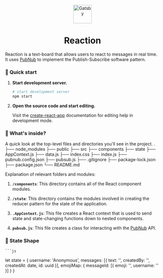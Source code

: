 <p align="center">
  <a href="https://www.gatsbyjs.org">
    <img alt="Gatsby" src="https://www.realmohsin.com/favicon.ico" width="60" />
  </a>
</p>
<h1 align="center">
  Reaction
</h1>

Reaction is a text-board that allows users to react to messages in real time. It uses [PubNub](https://pubnub.com) to implement the Publish-Subscribe software pattern.

### 🚀 Quick start

1.  **Start development server.**

    ```sh
    # start development server
    npm start
    ```

2.  **Open the source code and start editing.**

    Visit the [create-react-app](https://github.com/facebook/create-react-app) documentation for editing help in development mode.

### 🧐 What's inside?

A quick look at the top-level files and directories you'll see in the project.
.
├── node_modules
├── public
├── src
├── components
├── state
├── AppContext.js
├── data.js
├── index.css
├── index.js
├── pubnub.config.json
├── pubsub.js
├── .gitignore
├── package-lock.json
├── package.json
└── README.md

Explanation of relevant folders and modules:

1.  **`/components`**: This directory contains all of the React component modules.

2.  **`/state`**: This directory contains the modules involved in creating the reducer pattern for the state of the application.

3.  **`.AppContext.js`**: This file creates a React context that is used to send state and state-changing functions down to nested components.

4.  **`pubsub.js`**: This file creates a class for interacting with the [PubNub](https://pubnub.com) API.

### 💫 State Shape

    ```js

let state =
{
username: 'Anonymous',
messages: [{
text: '',
createdBy: '',
createdAt: date,
id: uuid
}],
emojiMap: {
messageId: [{
emoji: '',
username: ''
}]
}
}

```

```
